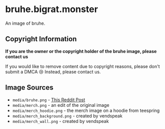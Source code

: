 # bruhe.bigrat.monster

An image of bruhe.

## Copyright Information

**If you are the owner or the copyright holder of the bruhe image, please contact us**  

If you would like to remove content due to copyright reasons, please don't submit a DMCA 😢 Instead, please contact us.

## Image Sources
- `media/bruhe.png` - [This Reddit Post](https://www.reddit.com/r/Bruhe/comments/gpt5fx/upvote_this_cat/)
- `media/merch.png` - an edit of the original image
- `media/merch_hoodie.png` - the merch image on a hoodie from teespring
- `media/merch_background.png` - created by vendspeak
- `media/merch_wall.png` - created by vendspeak
